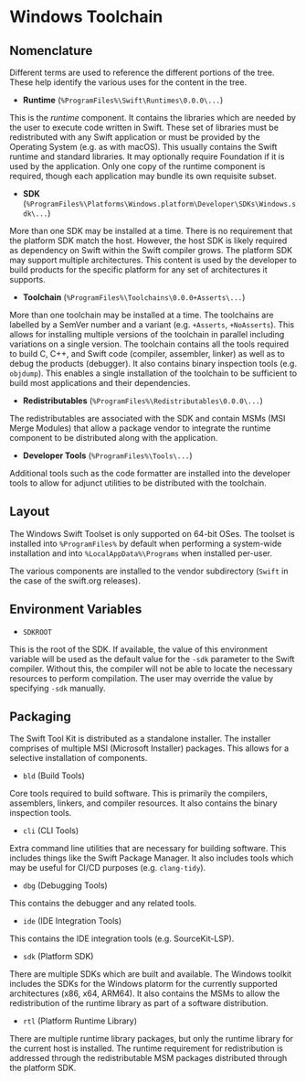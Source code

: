 # Windows Toolchain

## Nomenclature

Different terms are used to reference the different portions of the tree.  These help identify the various uses for the content in the tree.

* **Runtime** (`%ProgramFiles%\Swift\Runtimes\0.0.0\...`)

This is the *runtime* component. It contains the libraries which are needed by the user to execute code written in Swift. These set of libraries must be redistributed with any Swift application or must be provided by the Operating System (e.g. as with macOS). This usually contains the Swift runtime and standard libraries. It may optionally require Foundation if it is used by the application. Only one copy of the runtime component is required, though each application may bundle its own requisite subset.

* **SDK** (`%ProgramFiles%\Platforms\Windows.platform\Developer\SDKs\Windows.sdk\...`)

More than one SDK may be installed at a time. There is no requirement that the platform SDK match the host. However, the host SDK is likely required as dependency on Swift within the Swift compiler grows. The platform SDK may support multiple architectures. This content is used by the developer to build products for the specific platform for any set of architectures it supports.

* **Toolchain** (`%ProgramFiles%\Toolchains\0.0.0+Asserts\...`)

More than one toolchain may be installed at a time. The toolchains are labelled by a SemVer number and a variant (e.g. `+Asserts`, `+NoAsserts`). This allows for installing multiple versions of the toolchain in parallel including variations on a single version. The toolchain contains all the tools required to build C, C++, and Swift code (compiler, assembler, linker) as well as to debug the products (debugger). It also contains binary inspection tools (e.g. `objdump`). This enables a single installation of the toolchain to be sufficient to build most applications and their dependencies.

* **Redistributables** (`%ProgramFiles%\Redistributables\0.0.0\...`)

The redistributables are associated with the SDK and contain MSMs (MSI Merge Modules) that allow a package vendor to integrate the runtime component to be distributed along with the application.

* **Developer Tools** (`%ProgramFiles%\Tools\...`)

Additional tools such as the code formatter are installed into the developer tools to allow for adjunct utilities to be distributed with the toolchain.

## Layout

The Windows Swift Toolset is only supported on 64-bit OSes.  The toolset is installed into `%ProgramFiles%` by default when performing a system-wide installation and into `%LocalAppData%\Programs` when installed per-user.

The various components are installed to the vendor subdirectory (`Swift` in the case of the swift.org releases).

## Environment Variables

- `SDKROOT`

This is the root of the SDK. If available, the value of this environment variable will be used as the default value for the `-sdk` parameter to the Swift compiler. Without this, the compiler will not be able to locate the necessary resources to perform compilation. The user may override the value by specifying `-sdk` manually.

## Packaging

The Swift Tool Kit is distributed as a standalone installer.  The installer comprises of multiple MSI (Microsoft Installer) packages. This allows for a selective installation of components.

- `bld` (Build Tools)

Core tools required to build software. This is primarily the compilers, assemblers, linkers, and compiler resources. It also contains the binary inspection tools.

- `cli` (CLI Tools)

Extra command line utilities that are necessary for building software. This includes things like the Swift Package Manager. It also includes tools which may be useful for CI/CD purposes (e.g. `clang-tidy`).

- `dbg` (Debugging Tools)

This contains the debugger and any related tools.

- `ide` (IDE Integration Tools)

This contains the IDE integration tools (e.g. SourceKit-LSP).

- `sdk` (Platform SDK)

There are multiple SDKs which are built and available. The Windows toolkit includes the SDKs for the Windows platorm for the currently supported architectures (x86, x64, ARM64).  It also contains the MSMs to allow the redistribution of the runtime library as part of a software distribution.

- `rtl` (Platform Runtime Library)

There are multiple runtime library packages, but only the runtime library for the current host is installed. The runtime requirement for redistribution is addressed through the redistributable MSM packages distributed through the platform SDK.
